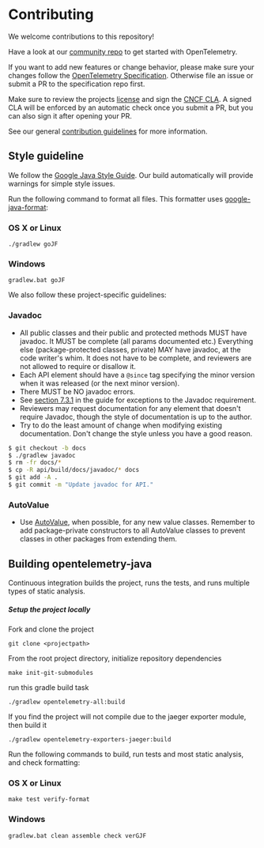 # Contributing

We welcome contributions to this repository!

Have a look at our [community repo](https://github.com/open-telemetry/community) to get started with OpenTelemetry.

If you want to add new features or change behavior, please make sure your changes follow the [OpenTelemetry Specification](https://github.com/open-telemetry/opentelemetry-specification).
Otherwise file an issue or submit a PR to the specification repo first.

Make sure to review the projects [license](LICENSE) and sign the [CNCF CLA](https://identity.linuxfoundation.org/projects/cncf).
A signed CLA will be enforced by an automatic check once you submit a PR, but you can also sign it after opening your PR.

See our general [contribution guidelines](https://github.com/open-telemetry/community/blob/master/CONTRIBUTING.md) for more information.

## Style guideline

We follow the [Google Java Style
Guide](https://google.github.io/styleguide/javaguide.html). Our build
automatically will provide warnings for simple style issues.

Run the following command to format all files. This formatter uses
[google-java-format](https://github.com/google/google-java-format):

### OS X or Linux

`./gradlew goJF`

### Windows

`gradlew.bat goJF`

We also follow these project-specific guidelines:

### Javadoc

* All public classes and their public and protected methods MUST have javadoc.
  It MUST be complete (all params documented etc.) Everything else
  (package-protected classes, private) MAY have javadoc, at the code writer's
  whim. It does not have to be complete, and reviewers are not allowed to
  require or disallow it.
* Each API element should have a `@since` tag specifying the minor version when
  it was released (or the next minor version).
* There MUST be NO javadoc errors.
* See [section
  7.3.1](https://google.github.io/styleguide/javaguide.html#s7.3.1-javadoc-exception-self-explanatory)
  in the guide for exceptions to the Javadoc requirement.
* Reviewers may request documentation for any element that doesn't require
  Javadoc, though the style of documentation is up to the author.
* Try to do the least amount of change when modifying existing documentation.
  Don't change the style unless you have a good reason.

``` sh
$ git checkout -b docs
$ ./gradlew javadoc
$ rm -fr docs/*
$ cp -R api/build/docs/javadoc/* docs
$ git add -A .
$ git commit -m "Update javadoc for API."
```

### AutoValue

* Use [AutoValue](https://github.com/google/auto/tree/master/value), when
  possible, for any new value classes. Remember to add package-private
  constructors to all AutoValue classes to prevent classes in other packages
  from extending them.

## Building opentelemetry-java

Continuous integration builds the project, runs the tests, and runs multiple
types of static analysis.

##### Setup the project locally

Fork and clone the project
```
git clone <projectpath>
```
From the root project directory, initialize repository dependencies 
```
make init-git-submodules
```
run this gradle build task
```
./gradlew opentelemetry-all:build
```
If you find the project will not compile due to the jaeger exporter module, then build it
```
./gradlew opentelemetry-exporters-jaeger:build
```


Run the following commands to build, run tests and most static analysis, and
check formatting:

### OS X or Linux

`make test verify-format`

### Windows

`gradlew.bat clean assemble check verGJF`
